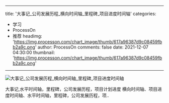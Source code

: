 
---
title: '大事记_公司发展历程_横向时间轴_里程碑_项目进度时间轴'
categories: 
 - 学习
 - ProcessOn
 - 推荐
headimg: 'https://img.processon.com/chart_image/thumb/617a96387d9c08459fbb2a9c.png'
author: ProcessOn
comments: false
date: 2021-12-07 04:30:00
thumbnail: 'https://img.processon.com/chart_image/thumb/617a96387d9c08459fbb2a9c.png'
---

<div>   
<img class="thumb" alt="大事记_公司发展历程_横向时间轴_里程碑_项目进度时间轴" src="https://img.processon.com/chart_image/thumb/617a96387d9c08459fbb2a9c.png" referrerpolicy="no-referrer">
<p>大事记,水平时间轴，里程碑，公司发展历程，项目计划进度 横向时间轴、项目进度时间轴、水平时间轴，里程碑，公司发展历程，项..</p>  
</div>
            